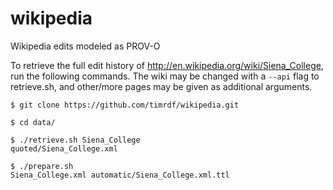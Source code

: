 wikipedia
=========

Wikipedia edits modeled as PROV-O

To retrieve the full edit history of http://en.wikipedia.org/wiki/Siena_College, run the following commands.
The wiki may be changed with a `--api` flag to retrieve.sh, and other/more pages may be given as additional arguments.

```
$ git clone https://github.com/timrdf/wikipedia.git

$ cd data/

$ ./retrieve.sh Siena_College
quoted/Siena_College.xml

$ ./prepare.sh 
Siena_College.xml automatic/Siena_College.xml.ttl
```
